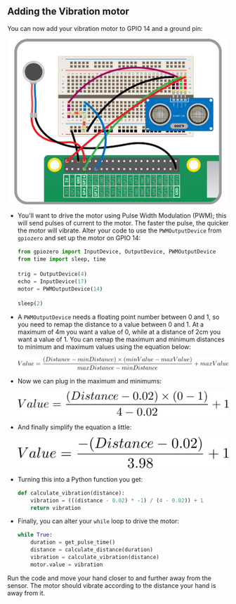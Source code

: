 ## Adding the Vibration motor

You can now add your vibration motor to GPIO 14 and a ground pin:

![vibro and UDS](images/See_Like_A_Bat_Diagram_6.png)

- You'll want to drive the motor using Pulse Width Modulation (PWM); this will send pulses of current to the motor. The faster the pulse, the quicker the motor will vibrate. Alter your code to use the `PWMOutputDevice` from `gpiozero` and set up the motor on GPIO 14:

	```python
	from gpiozero import InputDevice, OutputDevice, PWMOutputDevice
	from time import sleep, time

	trig = OutputDevice(4)
	echo = InputDevice(17)
	motor = PWMOutputDevice(14)

	sleep(2)

    ```

- A `PWMOutputDevice` needs a floating point number between 0 and 1, so you need to remap the distance to a value between 0 and 1. At a maximum of 4m you want a value of 0, while at a distance of 2cm you want a value of 1. You can remap the maximum and minimum distances to minimum and maximum values using the equation below:

	![equation1](images/equation1.png)

- Now we can plug in the maximum and minimums:

   ![equation2](images/equation2.png)

- And finally simplify the equation a little:

   ![equation3](images/equation3.png)

- Turning this into a Python function you get:

	```python
	def calculate_vibration(distance):
		vibration = (((distance - 0.02) * -1) / (4 - 0.02)) + 1
		return vibration

	```

- Finally, you can alter your `while` loop to drive the motor:

	```python
	while True:
		duration = get_pulse_time()
		distance = calculate_distance(duration)
		vibration = calculate_vibration(distance)
		motor.value = vibration

	```
	
Run the code and move your hand closer to and further away from the sensor. The motor should vibrate according to the distance your hand is away from it.

